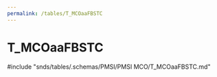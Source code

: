 ```yaml
---
permalink: /tables/T_MCOaaFBSTC
---
```

# T\_MCOaaFBSTC
<!-- SPDX-License-Identifier: MPL-2.0 -->

<!-- ATTENTION : Ne pas supprimer ou modifier la ligne ci-dessous -->
#include "snds/tables/.schemas/PMSI/PMSI MCO/T_MCOaaFBSTC.md"
<!-- ATTENTION : Ne pas supprimer ou modifier la ligne ci-dessus -->
